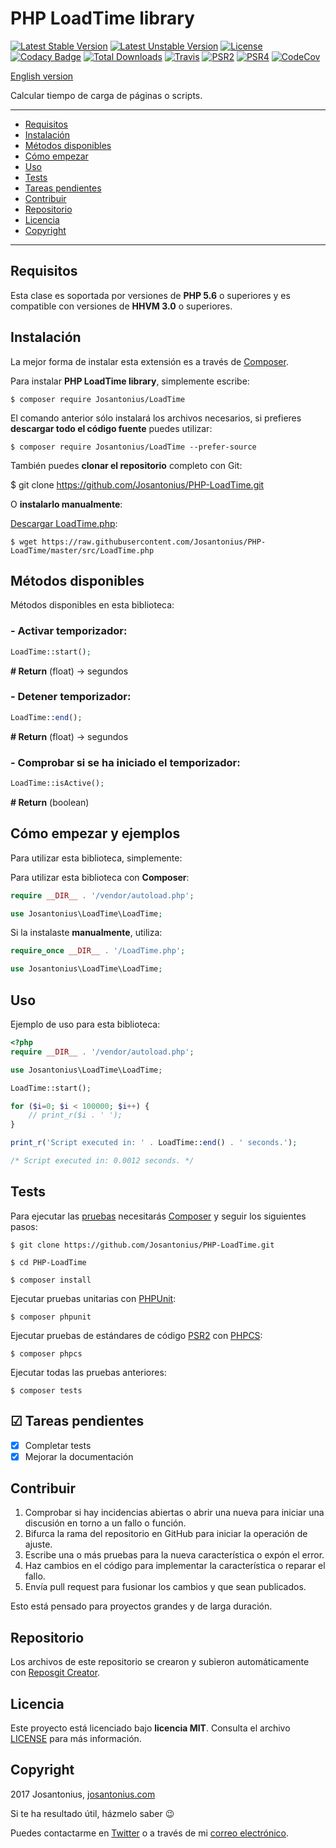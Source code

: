 # PHP LoadTime library

[![Latest Stable Version](https://poser.pugx.org/josantonius/LoadTime/v/stable)](https://packagist.org/packages/josantonius/LoadTime) [![Latest Unstable Version](https://poser.pugx.org/josantonius/LoadTime/v/unstable)](https://packagist.org/packages/josantonius/LoadTime) [![License](https://poser.pugx.org/josantonius/LoadTime/license)](LICENSE) [![Codacy Badge](https://api.codacy.com/project/badge/Grade/57116769927e42828991c8f68fd76870)](https://www.codacy.com/app/Josantonius/PHP-LoadTime?utm_source=github.com&amp;utm_medium=referral&amp;utm_content=Josantonius/PHP-LoadTime&amp;utm_campaign=Badge_Grade) [![Total Downloads](https://poser.pugx.org/josantonius/LoadTime/downloads)](https://packagist.org/packages/josantonius/LoadTime) [![Travis](https://travis-ci.org/Josantonius/PHP-LoadTime.svg)](https://travis-ci.org/Josantonius/PHP-LoadTime) [![PSR2](https://img.shields.io/badge/PSR-2-1abc9c.svg)](http://www.php-fig.org/psr/psr-2/) [![PSR4](https://img.shields.io/badge/PSR-4-9b59b6.svg)](http://www.php-fig.org/psr/psr-4/) [![CodeCov](https://codecov.io/gh/Josantonius/PHP-LoadTime/branch/master/graph/badge.svg)](https://codecov.io/gh/Josantonius/PHP-LoadTime)

[English version](README.md)

Calcular tiempo de carga de páginas o scripts.

---

- [Requisitos](#requisitos)
- [Instalación](#instalación)
- [Métodos disponibles](#métodos-disponibles)
- [Cómo empezar](#cómo-empezar)
- [Uso](#uso)
- [Tests](#tests)
- [Tareas pendientes](#-tareas-pendientes)
- [Contribuir](#contribuir)
- [Repositorio](#repositorio)
- [Licencia](#licencia)
- [Copyright](#copyright)

---

## Requisitos

Esta clase es soportada por versiones de **PHP 5.6** o superiores y es compatible con versiones de **HHVM 3.0** o superiores.

## Instalación 

La mejor forma de instalar esta extensión es a través de [Composer](http://getcomposer.org/download/).

Para instalar **PHP LoadTime library**, simplemente escribe:

    $ composer require Josantonius/LoadTime

El comando anterior sólo instalará los archivos necesarios, si prefieres **descargar todo el código fuente** puedes utilizar:

    $ composer require Josantonius/LoadTime --prefer-source

También puedes **clonar el repositorio** completo con Git:

  $ git clone https://github.com/Josantonius/PHP-LoadTime.git

O **instalarlo manualmente**:

[Descargar LoadTime.php](https://raw.githubusercontent.com/Josantonius/PHP-LoadTime/master/src/LoadTime.php):

    $ wget https://raw.githubusercontent.com/Josantonius/PHP-LoadTime/master/src/LoadTime.php

## Métodos disponibles

Métodos disponibles en esta biblioteca:

### - Activar temporizador:

```php
LoadTime::start();
```

**# Return** (float) → segundos

### - Detener temporizador:

```php
LoadTime::end();
```

**# Return** (float) → segundos

### - Comprobar si se ha iniciado el temporizador:

```php
LoadTime::isActive();
```

**# Return** (boolean)

## Cómo empezar y ejemplos

Para utilizar esta biblioteca, simplemente:

Para utilizar esta biblioteca con **Composer**:

```php
require __DIR__ . '/vendor/autoload.php';

use Josantonius\LoadTime\LoadTime;
```

Si la instalaste **manualmente**, utiliza:

```php
require_once __DIR__ . '/LoadTime.php';

use Josantonius\LoadTime\LoadTime;
```

## Uso

Ejemplo de uso para esta biblioteca:

```php
<?php
require __DIR__ . '/vendor/autoload.php';

use Josantonius\LoadTime\LoadTime;

LoadTime::start();

for ($i=0; $i < 100000; $i++) { 
    // print_r($i . ' ');
}

print_r('Script executed in: ' . LoadTime::end() . ' seconds.'); 

/* Script executed in: 0.0012 seconds. */
```

## Tests 

Para ejecutar las [pruebas](tests) necesitarás [Composer](http://getcomposer.org/download/) y seguir los siguientes pasos:

    $ git clone https://github.com/Josantonius/PHP-LoadTime.git
    
    $ cd PHP-LoadTime

    $ composer install

Ejecutar pruebas unitarias con [PHPUnit](https://phpunit.de/):

    $ composer phpunit

Ejecutar pruebas de estándares de código [PSR2](http://www.php-fig.org/psr/psr-2/) con [PHPCS](https://github.com/squizlabs/PHP_CodeSniffer):

    $ composer phpcs

Ejecutar todas las pruebas anteriores:

    $ composer tests

## ☑ Tareas pendientes

- [x] Completar tests
- [x] Mejorar la documentación

## Contribuir

1. Comprobar si hay incidencias abiertas o abrir una nueva para iniciar una discusión en torno a un fallo o función.
1. Bifurca la rama del repositorio en GitHub para iniciar la operación de ajuste.
1. Escribe una o más pruebas para la nueva característica o expón el error.
1. Haz cambios en el código para implementar la característica o reparar el fallo.
1. Envía pull request para fusionar los cambios y que sean publicados.

Esto está pensado para proyectos grandes y de larga duración.

## Repositorio

Los archivos de este repositorio se crearon y subieron automáticamente con [Reposgit Creator](https://github.com/Josantonius/BASH-Reposgit).

## Licencia

Este proyecto está licenciado bajo **licencia MIT**. Consulta el archivo [LICENSE](LICENSE) para más información.

## Copyright

2017 Josantonius, [josantonius.com](https://josantonius.com/)

Si te ha resultado útil, házmelo saber :wink:

Puedes contactarme en [Twitter](https://twitter.com/Josantonius) o a través de mi [correo electrónico](mailto:hello@josantonius.com).
